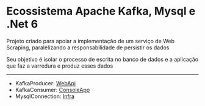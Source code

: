 # Ecossistema Apache Kafka, Mysql e .Net 6

Projeto criado para apoiar a implementação de um serviço de Web Scraping, paralelizando a responsabilidade de persistir os dados

Seu objetivo é isolar o processo de escrita no banco de dados e a aplicação que faz a varredura e produz esses dados

---

 - KafkaProducer: [WebApi](https://github.com/eduardoworrel/Ecossistema_Kafka_mysql_dotnet6/tree/main/WebApi)
 - KafkaConsumer: [ConsoleApp](https://github.com/eduardoworrel/Ecossistema_Kafka_mysql_dotnet6/tree/main/ConsoleApp)
 - MysqlConnection: [Infra](https://github.com/eduardoworrel/Ecossistema_Kafka_mysql_dotnet6/tree/main/Infra)

